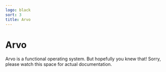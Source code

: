 ```yaml
---
logo: black
sort: 3
title: Arvo
---
```

<div class="short">

# Arvo

Arvo is a functional operating system.  But hopefully you knew that!  Sorry,
please watch this space for actual documentation.

</div>
